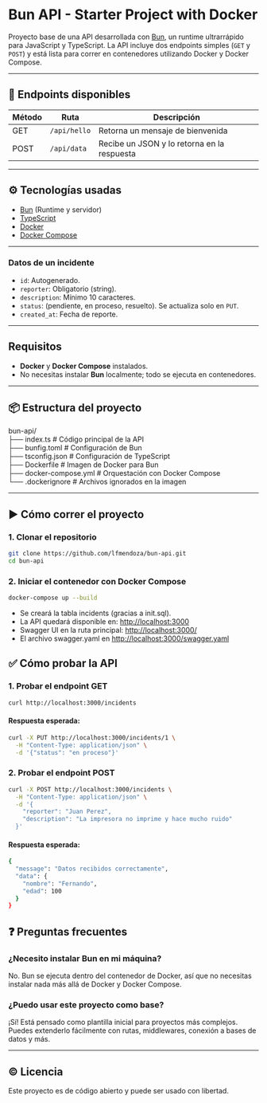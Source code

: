 # Bun API - Starter Project with Docker

Proyecto base de una API desarrollada con [Bun](https://bun.sh/), un runtime ultrarrápido para JavaScript y TypeScript. La API incluye dos endpoints simples (`GET` y `POST`) y está lista para correr en contenedores utilizando Docker y Docker Compose.

---

## 🚀 Endpoints disponibles

| Método | Ruta         | Descripción                                 |
| ------ | ------------ | ------------------------------------------- |
| GET    | `/api/hello` | Retorna un mensaje de bienvenida            |
| POST   | `/api/data`  | Recibe un JSON y lo retorna en la respuesta |

---

## ⚙️ Tecnologías usadas

- [Bun](https://bun.sh/) (Runtime y servidor)
- [TypeScript](https://www.typescriptlang.org/)
- [Docker](https://www.docker.com/)
- [Docker Compose](https://docs.docker.com/compose/)

---

### Datos de un incidente

- `id`: Autogenerado.
- `reporter`: Obligatorio (string).
- `description`: Mínimo 10 caracteres.
- `status`: (pendiente, en proceso, resuelto). Se actualiza solo en `PUT`.
- `created_at`: Fecha de reporte.

---

## Requisitos

- **Docker** y **Docker Compose** instalados.
- No necesitas instalar **Bun** localmente; todo se ejecuta en contenedores.

---

## 📦 Estructura del proyecto

bun-api/  
├── index.ts # Código principal de la API  
├── bunfig.toml # Configuración de Bun  
├── tsconfig.json # Configuración de TypeScript  
├── Dockerfile # Imagen de Docker para Bun  
├── docker-compose.yml # Orquestación con Docker Compose  
└── .dockerignore # Archivos ignorados en la imagen

---

## ▶️ Cómo correr el proyecto

### 1. Clonar el repositorio

```bash
git clone https://github.com/lfmendoza/bun-api.git
cd bun-api
```

### 2. Iniciar el contenedor con Docker Compose

```bash
docker-compose up --build
```

- Se creará la tabla incidents (gracias a init.sql).
- La API quedará disponible en: [http://localhost:3000](http://localhost:3000)
- Swagger UI en la ruta principal: [http://localhost:3000/](http://localhost:3000/)
- El archivo swagger.yaml en [http://localhost:3000/swagger.yaml](http://localhost:3000/swagger.yaml)

## ✅ Cómo probar la API

### 1. Probar el endpoint GET

```bash
curl http://localhost:3000/incidents
```

#### Respuesta esperada:

```bash
curl -X PUT http://localhost:3000/incidents/1 \
  -H "Content-Type: application/json" \
  -d '{"status": "en proceso"}'
```

### 2. Probar el endpoint POST

```bash
curl -X POST http://localhost:3000/incidents \
  -H "Content-Type: application/json" \
  -d '{
    "reporter": "Juan Perez",
    "description": "La impresora no imprime y hace mucho ruido"
  }'

```

#### Respuesta esperada:

```bash
{
  "message": "Datos recibidos correctamente",
  "data": {
    "nombre": "Fernando",
    "edad": 100
  }
}

```

## ❓ Preguntas frecuentes

### ¿Necesito instalar Bun en mi máquina?

No. Bun se ejecuta dentro del contenedor de Docker, así que no necesitas instalar nada más allá de Docker y Docker Compose.

### ¿Puedo usar este proyecto como base?

¡Sí! Está pensado como plantilla inicial para proyectos más complejos. Puedes extenderlo fácilmente con rutas, middlewares, conexión a bases de datos y más.

---

## © Licencia

Este proyecto es de código abierto y puede ser usado con libertad.
